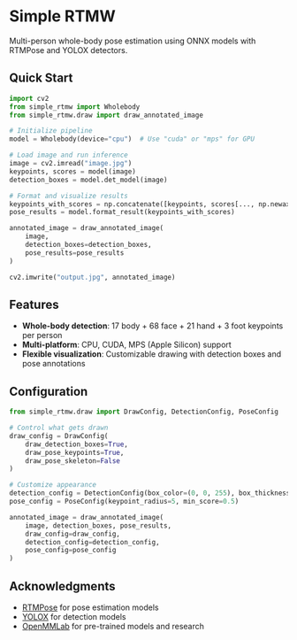 # Simple RTMW

Multi-person whole-body pose estimation using ONNX models with RTMPose and YOLOX detectors.

## Quick Start

```python
import cv2
from simple_rtmw import Wholebody
from simple_rtmw.draw import draw_annotated_image

# Initialize pipeline
model = Wholebody(device="cpu")  # Use "cuda" or "mps" for GPU

# Load image and run inference
image = cv2.imread("image.jpg")
keypoints, scores = model(image)
detection_boxes = model.det_model(image)

# Format and visualize results
keypoints_with_scores = np.concatenate([keypoints, scores[..., np.newaxis]], axis=-1)
pose_results = model.format_result(keypoints_with_scores)

annotated_image = draw_annotated_image(
    image,
    detection_boxes=detection_boxes,
    pose_results=pose_results
)

cv2.imwrite("output.jpg", annotated_image)
```

## Features

- **Whole-body detection**: 17 body + 68 face + 21 hand + 3 foot keypoints per person
- **Multi-platform**: CPU, CUDA, MPS (Apple Silicon) support
- **Flexible visualization**: Customizable drawing with detection boxes and pose annotations

## Configuration

```python
from simple_rtmw.draw import DrawConfig, DetectionConfig, PoseConfig

# Control what gets drawn
draw_config = DrawConfig(
    draw_detection_boxes=True,
    draw_pose_keypoints=True,
    draw_pose_skeleton=False
)

# Customize appearance
detection_config = DetectionConfig(box_color=(0, 0, 255), box_thickness=3)
pose_config = PoseConfig(keypoint_radius=5, min_score=0.5)

annotated_image = draw_annotated_image(
    image, detection_boxes, pose_results,
    draw_config=draw_config,
    detection_config=detection_config,
    pose_config=pose_config
)
```

## Acknowledgments

- [RTMPose](https://github.com/open-mmlab/mmpose) for pose estimation models
- [YOLOX](https://github.com/Megvii-BaseDetection/YOLOX) for detection models
- [OpenMMLab](https://openmmlab.com/) for pre-trained models and research
